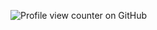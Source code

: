 <p align="center">
  
![Profile view counter on GitHub](https://komarev.com/ghpvc/?username=kysouu)
